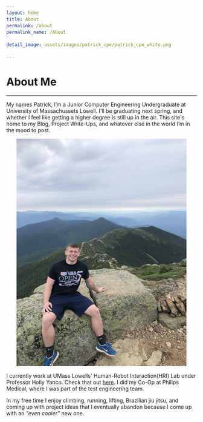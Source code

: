 ```yaml
---
layout: home
title: About
permalink: /about
permalink_name: /About

detail_image: assets/images/patrick_cpe/patrick_cpe_white.png

---
```


# About Me
---

My names Patrick, I’m a Junior Computer Engineering Undergraduate at University of Massachussets Lowell. I'll be graduating next spring, and whether I feel like getting a higher degree is still up in the air. This site's home to my Blog, Project Write-Ups, and whatever else in the world I’m in the mood to post.

<center>
<img src="/assets/images/about_pic.jpg" alt="mountain pic" style="width:450px;height:600px">
</center>


I currently work at UMass Lowells' Human-Robot Interaction(HRI) Lab under Professor Holly Yanco. Check that out [here](http://robotics.cs.uml.edu/). I did my Co-Op at Philips Medical, where I was part of the test engineering team.

In my free time I enjoy climbing, running, lifting, Brazilian jiu jitsu, and coming up with project ideas that I eventually abandon because I come up with an *"even cooler"* new one.


